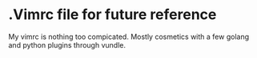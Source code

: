 # .Vimrc file for future reference

My vimrc is nothing too compicated. Mostly cosmetics with a few golang and
python plugins through vundle.
